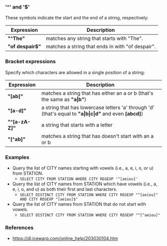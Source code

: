 ### '^' and '$'
These symbols indicate the start and the end of a string, respectively:

| Expression | Description |
| ---------------------  | --------------- |
| **"^The"** | matches any string that starts with "The". | 
| **"of despair$"** | matches a string that ends in with "of despair". | 

### Bracket expressions
Specify which characters are allowed in a single position of a string:

| Expression | Description |
| ---------------------  | --------------- |
| **"[ab]"** | matches a string that has either an a or b (that's the same as **"a\|b"**) | 
| **"[a-d]"** | a string that has lowercase letters 'a' through 'd' (that's equal to **"a\|b\|c\|d"** and even **[abcd]**) | 
| **"^[a-zA-Z]"** | a string that starts with a letter | 
| **"[^ab]"** | matches a string that has doesn't start with an a or b | 


### Examples

- Query the list of CITY names starting with vowels (i.e., a, e, i, o, or u) from STATION.
  - ```SELECT CITY FROM STATION WHERE CITY REGEXP '^[aeiou]'``` 
- Query the list of CITY names from STATION which have vowels (i.e., a, e, i, o, and u) as both their first and last characters.
  - ```SELECT DISTINCT CITY FROM STATION WHERE CITY REGEXP "^[aeiou]" AND CITY REGEXP "[aeiou]$"```
- Query the list of CITY names from STATION that do not start with vowels. 
  - ```SELECT DISTINCT CITY FROM STATION WHERE CITY REGEXP "^[^aeiou]"``` 
  
### References
- https://dl.icewarp.com/online_help/203030104.htm
